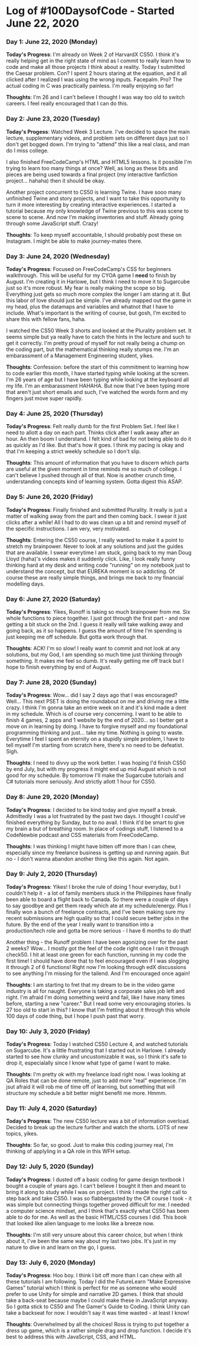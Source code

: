 # Log of #100DaysofCode - Started June 22, 2020

### Day 1: June 22, 2020 (Monday)
**Today's Progress**: I'm already on Week 2 of HarvardX CS50. I think it's really helping get in the right state of mind
as I commit to really learn how to code and make all those projects I think about a reality. Today I submitted the Caesar
problem. Con? I spent 2 hours staring at the equation, and it all clicked after I realized I was using the wrong inputs.
Facepalm. Pro? The actual coding in C was practically painless. I'm really enjoying so far!

**Thoughts**: I'm 26 and I can't believe I thought I was way too old to switch careers. I feel really encouraged that I can do
this.

### Day 2: June 23, 2020 (Tuesday)
**Today's Progess**: Watched Week 3 Lecture. I've decided to space the main lecture, supplementary videos, and problem sets
on different days just so I don't get bogged down. I'm trying to "attend" this like a real class, and man do I miss college.

I also finished FreeCodeCamp's HTML and HTML5 lessons. Is it possible I'm trying to learn too many things at once? Well, as long as these bits and pieces are being used towards a final project (my interactive fanfiction project... hahaha) then it should be okay.

Another project concurrent to CS50 is learning Twine. I have sooo many unfinished Twine and story projects, and I want to take
this opportunity to turn it more interesting by creating interactive experiences. I started a tutorial because my only knowledge of Twine previous to this was scene to scene to scene. And now I'm making inventories and stuff. Already going through some JavaScript stuff. Crazy!

**Thoughts**: To keep myself accountable, I should probably post these on Instagram. I might be able to make journey-mates there.

### Day 3: June 24, 2020 (Wednesday)
**Today's Progress**: Focused on FreeCodeCamp's CSS for beginners walkthrough. This will be useful for my CYOA game I **need** to finish by August. I'm creating it in Harlowe, but I think I need to move it to Sugarcube just so it's more robust. My fear is really making the scope so big. Everything just gets so much more complex the longer I am staring at it. But this labor of love should just be simple. I've already mapped out the game in my head, plus the datamaps and variables and whatnot that I have to include. What's important is the writing of course, but gosh, I'm excited to share this with fellow fans, haha.

I watched the CS50 Week 3 shorts and looked at the Plurality problem set. It seems simple but ya really have to catch the hints in the lecture and such to get it correctly. I'm pretty proud of myself for not really being a chump on the coding part, but the mathematical thinking really stumps me. I'm an embarassment of a Management Engineering student, yikes.

**Thoughts**: Confession: before the start of this commitment to learning how to code earlier this month, I have started typing while looking at the screen. I'm 26 years of age but I have been typing while looking at the keyboard all my life. I'm an embarassment HAHAHA. But now that I've been typing more that aren't just short emails and such, I've watched the words form and my fingers just move super rapidly.

### Day 4: June 25, 2020 (Thursday)
**Today's Progress**: Felt really dumb for the first Problem Set. I feel like I need to allott a day on each part. Thinks click after I walk away after an hour. An then boom I understand. I felt kind of bad for not being able to do it as quickly as I'd like. But that's how it goes. I think my pacing is okay and that I'm keeping a strict weekly schedule so I don't slip.

**Thoughts**: This amount of information that you have to discern which parts are useful at the given moment in time reminds me so much of college. I can't believe I pushed through all of that. Now is another crunch time, understanding concepts kind of learning system. Gotta digest this ASAP.

### Day 5: June 26, 2020 (Friday)
**Today's Progress**: Finally finished and submitted Plurality. It really is just a matter of walking away from the part and then coming back. I swear it just clicks after a while! All I had to do was clean up a bit and remind myself of the specific instructions. I am very, very motivated.

**Thoughts**: Entering the CS50 course, I really wanted to make it a point to stretch my brainpower. Never to look at any solutions and just the guides that are available. I swear everytime I am stuck, going back to my man Doug Lloyd (haha)'s videos makes it suddenly click. Like, I look really funny thinking hard at my desk and writing code "running" on my notebook just to understand the concept, but that EUREKA moment is so addicting. Of course these are really simple things, and brings me back to my financial modelling days. 

### Day 6: June 27, 2020 (Saturday)
**Today's Progress**: Yikes, Runoff is taking so much brainpower from me. Six whole functions to piece together. I just got through the first part - and now getting a bit stuck on the 2nd. I guess it really will take walking away and going back, as it so happens. I guess the amount of time I'm spending is just keeping me off schedule. But gotta work through that.

**Thoughts**: ACK! I'm so slow! I really want to commit and not look at any solutions, but my God, I am spending so much time just thinking through something. It makes me feel so dumb. It's really getting me off track but I hope to finish everything by end of August.

### Day 7: June 28, 2020 (Sunday)
**Today's Progress**: Wow... did I say 2 days ago that I was encouraged? Well... This next PSET is doing the roundabout on me and driving me a little crazy. I think I'm gonna take an entire week on it and it's kind made a dent in my schedule. Which is of course very concerning. I want to be able to finish 4 games, 2 apps and 1 website by the end of 2020... so I better get a move on in learning by doing. I have to forgive myself and my foundational programming thinking and just... take my time. Nothing is going to waste. Everytime I feel I spent an eternity on a stupidly simple problem, I have to tell myself I'm starting from scratch here, there's no need to be defeatist. Sigh.

**Thoughts**: I need to divvy up the work better. I was hoping I'd finish CS50 by end July, but with my progress it might end up mid August which is not good for my schedule. By tomorrow I'll make the Sugarcube tutorials and C# tutorials more seriously. And strictly allott 1 hour for CS50.

### Day 8: June 29, 2020 (Monday)
**Today's Progress**: I decided to be kind today and give myself a break. Admittedly I was a lot frustrated by the past two days. I thought I could've finished everything by Sunday, but to no avail. I think it'd be smart to give my brain a but of breathing room. In place of codings stuff, I listened to a CodeNewbie podcast and CSS materials from FreeCodeCamp.

**Thoughts**: I was thinking I might have bitten off more than I can chew, especially since my freelance business is getting up and running again. But no - I don't wanna abandon another thing like this again. Not again.

### Day 9: July 2, 2020 (Thursday)
**Today's Progress**: Yikes! I broke the rule of doing 1 hour everyday, but I couldn't help it - a lot of family members stuck in the Philippines have finally been able to board a flight back to Canada. So there were a couple of days to say goodbye and get them ready which ate at my schedule/energy. Plus I finally won a bunch of freelance contracts, and I've been making sure my recent submissions are high quality so that I could secure better jobs in the future. By the end of the year I really want to transition into a production/tech role and gotta be more serious - I have 6 months to do that!

Another thing - the Runoff problem I have been agonizing over for the past 2 weeks? Wow... I mostly got the feel of the code right once I ran it through check50. I hit at least one green for each function, running in my code the first time! I should have done that to feel encouraged even if I was slogging it through 2 of 6 functions! Right now I'm looking through edX discussions to see anything I'm missing for the tailend. And I'm encouraged once again!

**Thoughts**: I am starting to fret that my dream to be in the video game industry is all for naught. Everyone is taking a corporate sales job left and right. I'm afraid I'm doing something weird and fail, like I have many times before, starting a new "career." But I read some very encouraging stories. Is 27 too old to start in this? I know that I'm fretting about it through this whole 100 days of code thing, but I hope I push past that worry.

### Day 10: July 3, 2020 (Friday)
**Today's Progress**: Today I watched CS50 Lecture 4, and watched tutorials on Sugarcube. It's a little frustrating that I started out in Harlowe. I already started to see how clunky and uncustomizable it was, so I think it's safe to drop it, especialally since I know what type of game I want to make.

**Thoughts**: I'm pretty ok with my freelance load right now. I was looking at QA Roles that can be done remote, just to add more "real" experience. I'm jsut afraid it will rob me of time off of learning, but something that will structure my schedule a bit better might benefit me more. Hmmm.

### Day 11: July 4, 2020 (Saturday)
**Today's Progress**: The new CS50 lecture was a bit of information overload. Decided to break up the lecture further and watch the shorts. LOTS of new topics, yikes.

**Thoughts**: So far, so good. Just to make this coding journey real, I'm thinking of applyling in a QA role in this WFH setup.

### Day 12: July 5, 2020 (Sunday)
**Today's Progress**: I dusted off a basic coding for game design textbook I bought a couple of years ago. I can't believe I bought it then and meant to bring it along to study while I was on project. I think I made the right call to step back and take CS50. I was so flabbergasted by the C# course I took - it was simple but connecting things together proved difficult for me. I needed a computer science mindset, and I think that's exactly what CS50 has been able to do for me. As well as the basic HTML/CSS courses I did. This book that looked like alien language to me looks like a breeze now.

**Thoughts**: I'm still very unsure about this career choice, but when I think about it, I've been the same way about my last two jobs. It's just in my nature to dive in and learn on the go, I guess.

### Day 13: July 6, 2020 (Monday)
**Today's Progress**: Hoo boy. I think I bit off more than I can chew with all these tutorials I am following. Today I did the FutureLearn "Make Expressive Games" tutorial which I think is perfect for me as someone who would prefer to use Unity for simple and narrative 2D games. I think that should take a back-seat because maybe I could make these in JavaScript anyway. So I gotta stick to CS50 and The Gamer's Guide to Coding. I think Unity can take a backseat for now. I wouldn't say it was time wasted - at least I know!

**Thoughts**: Overwhelmed by all the choices! Ross is trying to put together a dress up game, which is a rather simple drag and drop function. I decide it's best to address this with JavaScript, CSS, and HTML.
